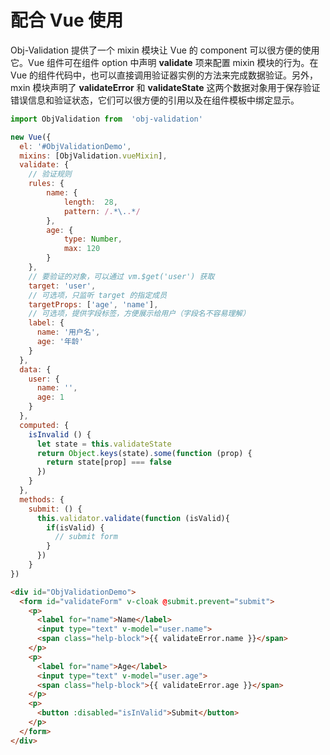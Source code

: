 # 配合 Vue 使用
Obj-Validation 提供了一个 mixin 模块让 Vue 的 component 可以很方便的使用它。Vue 组件可在组件 option 中声明 **validate** 项来配置 mixin 模块的行为。在 Vue 的组件代码中，也可以直接调用验证器实例的方法来完成数据验证。另外，mxin 模块声明了 **validateError** 和 **validateState** 这两个数据对象用于保存验证错误信息和验证状态，它们可以很方便的引用以及在组件模板中绑定显示。

```javascript
import ObjValidation from  'obj-validation'

new Vue({
  el: '#ObjValidationDemo',
  mixins: [ObjValidation.vueMixin],
  validate: {
    // 验证规则
    rules: {
        name: {
            length:  28,
            pattern: /.*\..*/
        },
        age: {
            type: Number,
            max: 120
        }
    },
    // 要验证的对象，可以通过 vm.$get('user') 获取
    target: 'user',
    // 可选项，只监听 target 的指定成员
    targetProps: ['age', 'name'],
    // 可选项，提供字段标签，方便展示给用户（字段名不容易理解）
    label: {
      name: '用户名',
      age: '年龄'
    }
  },
  data: {
    user: {
      name: '',
      age: 1
    }
  },
  computed: {
    isInvalid () {
      let state = this.validateState
      return Object.keys(state).some(function (prop) {
        return state[prop] === false
      })
    }
  },
  methods: {
    submit: () {
      this.validator.validate(function (isValid){
        if(isValid) {
          // submit form
        }
      })
    }
})
```

```html
<div id="ObjValidationDemo">
  <form id="validateForm" v-cloak @submit.prevent="submit">
    <p>
      <label for="name">Name</label>
      <input type="text" v-model="user.name">
      <span class="help-block">{{ validateError.name }}</span>
    </p>
    <p>
      <label for="name">Age</label>
      <input type="text" v-model="user.age">
      <span class="help-block">{{ validateError.age }}</span>
    </p>
    <p>
      <button :disabled="isInValid">Submit</button>
    </p>
  </form>
</div>
```


